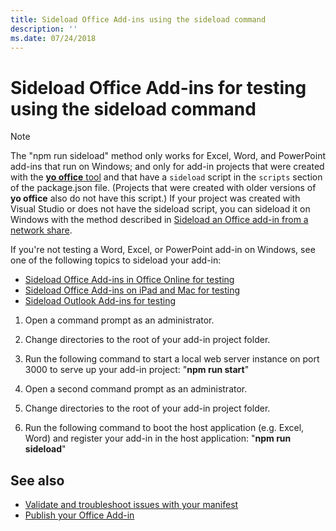 ```yaml
---
title: Sideload Office Add-ins using the sideload command
description: ''
ms.date: 07/24/2018
---
```


# Sideload Office Add-ins for testing using the **sideload command**
 >[!NOTE]
>The "npm run sideload" method only works for Excel, Word, and PowerPoint add-ins that run on Windows; and only for add-in projects that were created with the [**yo office** tool](https://github.com/OfficeDev/generator-office) and that have a `sideload` script in the `scripts` section of the package.json file. (Projects that were created with older versions of **yo office** also do not have this script.) If your project was created with Visual Studio or does not have the sideload script, you can sideload it on Windows with the method described in [Sideload an Office add-in from a network share](create-a-network-shared-folder-catalog-for-task-pane-and-content-add-ins.md).
>
> If you're not testing a Word, Excel, or PowerPoint add-in on Windows, see one of the following topics to sideload your add-in:
> 
> - [Sideload Office Add-ins in Office Online for testing](sideload-office-add-ins-for-testing.md)
> - [Sideload Office Add-ins on iPad and Mac for testing](sideload-an-office-add-in-on-ipad-and-mac.md)
> - [Sideload Outlook Add-ins for testing](../../../../outlook/add-ins/sideload-outlook-add-ins-for-testing.md)

1. Open a command prompt as an administrator.

2. Change directories to the root of your add-in project folder.

3. Run the following command to start a local web server instance on port 3000 to serve up your add-in project: "**npm run start**"

4. Open a second command prompt as an administrator.

5. Change directories to the root of your add-in project folder.

6. Run the following command to boot the host application (e.g. Excel, Word) and register your add-in in the host application: "**npm run sideload**"

## See also

- [Validate and troubleshoot issues with your manifest](troubleshoot-manifest.md)
- [Publish your Office Add-in](../publish/publish.md)